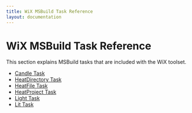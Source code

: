 ```yaml
---
title: WiX MSBuild Task Reference
layout: documentation
---
```

# WiX MSBuild Task Reference

This section explains MSBuild tasks that are included with the WiX toolset.

* <a href="msbuild_task_reference_candle.htm">Candle Task</a>
* <a href="msbuild_task_reference_heatdirectory.htm">HeatDirectory Task</a>
* <a href="msbuild_task_reference_heatfile.htm">HeatFile Task</a>
* <a href="msbuild_task_reference_heatproject.htm">HeatProject Task</a>
* <a href="msbuild_task_reference_light.htm">Light Task</a>
* <a href="msbuild_task_reference_lit.htm">Lit Task</a>
